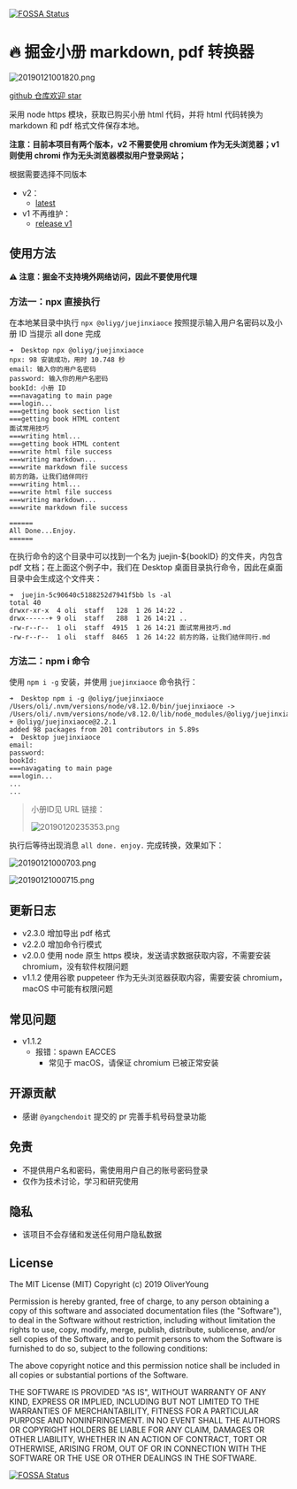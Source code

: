 [![FOSSA Status](https://app.fossa.io/api/projects/git%2Bgithub.com%2Foliyg%2Fjuejinxiaoce.svg?type=shield)](https://app.fossa.io/projects/git%2Bgithub.com%2Foliyg%2Fjuejinxiaoce?ref=badge_shield)

# 🔥 掘金小册 markdown, pdf 转换器

![20190121001820.png](https://i.loli.net/2019/01/21/5c449f4dbc3d5.png)

[github 仓库欢迎 star](https://github.com/oliyg/juejinxiaoce)

采用 node https 模块，获取已购买小册 html 代码，并将 html 代码转换为 markdown 和 pdf 格式文件保存本地。

**注意：目前本项目有两个版本，v2 不需要使用 chromium 作为无头浏览器；v1 则使用 chromi 作为无头浏览器模拟用户登录网站；**

根据需要选择不同版本

- v2：
  - [latest](https://github.com/oliyg/juejinxiaoce/releases)
- v1 不再维护：
  - [release v1](https://github.com/oliyg/juejinxiaoce/releases/tag/1.1.2)

## 使用方法

**⚠️ 注意：掘金不支持境外网络访问，因此不要使用代理**

### 方法一：npx 直接执行

在本地某目录中执行 `npx @oliyg/juejinxiaoce` 按照提示输入用户名密码以及小册 ID 当提示 all done 完成

```
➜  Desktop npx @oliyg/juejinxiaoce
npx: 98 安装成功，用时 10.748 秒
email: 输入你的用户名密码
password: 输入你的用户名密码
bookId: 小册 ID
===navagating to main page
===login...
===getting book section list
===getting book HTML content
面试常用技巧
===writing html...
===getting book HTML content
===write html file success
===writing markdown...
===write markdown file success
前方的路，让我们结伴同行
===writing html...
===write html file success
===writing markdown...
===write markdown file success

======
All Done...Enjoy.
======
```

在执行命令的这个目录中可以找到一个名为 juejin-${bookID} 的文件夹，内包含 pdf 文档；在上面这个例子中，我们在 Desktop 桌面目录执行命令，因此在桌面目录中会生成这个文件夹：

```shell
➜  juejin-5c90640c5188252d7941f5bb ls -al
total 40
drwxr-xr-x  4 oli  staff   128  1 26 14:22 .
drwx------+ 9 oli  staff   288  1 26 14:21 ..
-rw-r--r--  1 oli  staff  4915  1 26 14:21 面试常用技巧.md
-rw-r--r--  1 oli  staff  8465  1 26 14:22 前方的路，让我们结伴同行.md
```

### 方法二：npm i 命令

使用 `npm i -g` 安装，并使用 `juejinxiaoce` 命令执行：

```
➜  Desktop npm i -g @oliyg/juejinxiaoce
/Users/oli/.nvm/versions/node/v8.12.0/bin/juejinxiaoce -> /Users/oli/.nvm/versions/node/v8.12.0/lib/node_modules/@oliyg/juejinxiaoce/bin/juejinxiaoce
+ @oliyg/juejinxiaoce@2.2.1
added 98 packages from 201 contributors in 5.89s
➜  Desktop juejinxiaoce
email:
password:
bookId:
===navagating to main page
===login...
...
...
```

> 小册ID见 URL 链接：
> 
> ![20190120235353.png](https://i.loli.net/2019/01/20/5c4499929e48e.png)

执行后等待出现消息 `all done. enjoy.` 完成转换，效果如下：

![20190121000703.png](https://i.loli.net/2019/01/21/5c449ca8d869e.png)

![20190121000715.png](https://i.loli.net/2019/01/21/5c449cb443d62.png)

## 更新日志

- v2.3.0 增加导出 pdf 格式
- v2.2.0 增加命令行模式
- v2.0.0 使用 node 原生 https 模块，发送请求数据获取内容，不需要安装 chromium，没有软件权限问题
- v1.1.2 使用谷歌 puppeteer 作为无头浏览器获取内容，需要安装 chromium，macOS 中可能有权限问题

## 常见问题

- v1.1.2
  - 报错：spawn EACCES
    - 常见于 macOS，请保证 chromium 已被正常安装

## 开源贡献

- 感谢 `@yangchendoit` 提交的 pr 完善手机号码登录功能

## 免责

- 不提供用户名和密码，需使用用户自己的账号密码登录
- 仅作为技术讨论，学习和研究使用

## 隐私

- 该项目不会存储和发送任何用户隐私数据

## License

The MIT License (MIT)
Copyright (c) 2019 OliverYoung


Permission is hereby granted, free of charge, to any person obtaining a copy
of this software and associated documentation files (the "Software"), to deal
in the Software without restriction, including without limitation the rights
to use, copy, modify, merge, publish, distribute, sublicense, and/or sell
copies of the Software, and to permit persons to whom the Software is
furnished to do so, subject to the following conditions:

The above copyright notice and this permission notice shall be included in all
copies or substantial portions of the Software.

THE SOFTWARE IS PROVIDED "AS IS", WITHOUT WARRANTY OF ANY KIND,
EXPRESS OR IMPLIED, INCLUDING BUT NOT LIMITED TO THE WARRANTIES OF
MERCHANTABILITY, FITNESS FOR A PARTICULAR PURPOSE AND NONINFRINGEMENT.
IN NO EVENT SHALL THE AUTHORS OR COPYRIGHT HOLDERS BE LIABLE FOR ANY CLAIM,
DAMAGES OR OTHER LIABILITY, WHETHER IN AN ACTION OF CONTRACT, TORT OR
OTHERWISE, ARISING FROM, OUT OF OR IN CONNECTION WITH THE SOFTWARE OR THE USE
OR OTHER DEALINGS IN THE SOFTWARE.

[![FOSSA Status](https://app.fossa.io/api/projects/git%2Bgithub.com%2Foliyg%2Fjuejinxiaoce.svg?type=large)](https://app.fossa.io/projects/git%2Bgithub.com%2Foliyg%2Fjuejinxiaoce?ref=badge_large)
